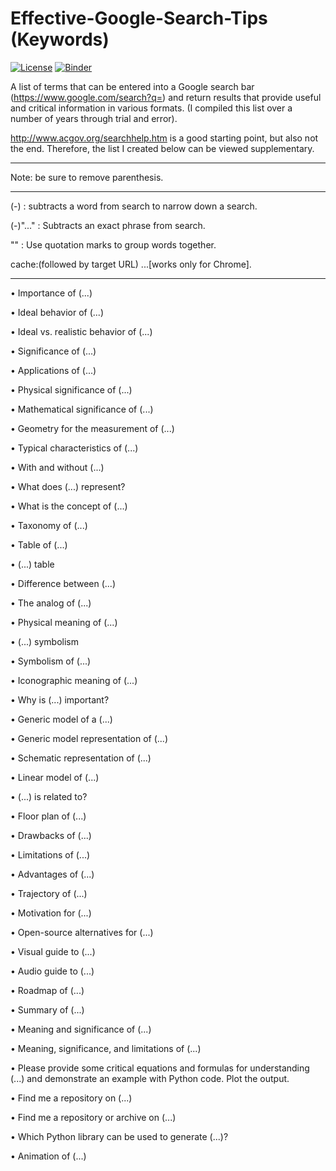 # Effective-Google-Search-Tips (Keywords)

[![License](https://img.shields.io/badge/Creative_Commons-License-green)](https://choosealicense.com/licenses/cc-by-4.0) [![Binder](https://mybinder.org/badge_logo.svg)](https://mybinder.org/v2/gh/OJB-Quantum/Effective-Google-Search-Tips/main)

A list of terms that can be entered into a Google search bar (https://www.google.com/search?q=) and return results that provide useful and critical information in various formats. (I compiled this list over a number of years through trial and error).


http://www.acgov.org/searchhelp.htm is a good starting point, but also not the end. Therefore, the list I created below can be viewed supplementary.

_________________________________________________________________________________________________________________________________________________________________

Note: be sure to remove parenthesis. 
_________________________________________________________________________________________________________________________________________________________________



(-) : subtracts a word from search to narrow down a search.

(-)"..." : Subtracts an exact phrase from search. 

"" : Use quotation marks to group words together.

cache:(followed by target URL) ...[works only for Chrome].

_________________________________________________________________________________________________________________________________________________________________


• Importance of (...)

• Ideal behavior of (...)

• Ideal vs. realistic behavior of  (...)

• Significance of (...)

• Applications of (...)

• Physical significance of (...)

• Mathematical significance of (...)

• Geometry for the measurement of (...)

• Typical characteristics of (...)

• With and without (...)

• What does (...) represent?

• What is the concept of (...)

• Taxonomy of (...)

• Table of (...)

• (...) table

• Difference between (...)

• The analog of (...)

• Physical meaning of (...)

• (...) symbolism

• Symbolism of (...)

• Iconographic meaning of (...)

• Why is (...) important?

• Generic model of a (...)

• Generic model representation of (...)

• Schematic representation of (...)

• Linear model of (...)

• (...) is related to?

• Floor plan of (...)

• Drawbacks of (...)

• Limitations of (...)

• Advantages of (...)

• Trajectory of (...)

• Motivation for (...)

• Open-source alternatives for (...)

• Visual guide to (...)

• Audio guide to (...)

• Roadmap of (...)

• Summary of (...)

• Meaning and significance of (...)

• Meaning, significance, and limitations of (...)

• Please provide some critical equations and formulas for understanding (...) and demonstrate an example with Python code. Plot the output.

• Find me a repository on (...)

• Find me a repository or archive on (...)

• Which Python library can be used to generate (...)?

• Animation of (...)
